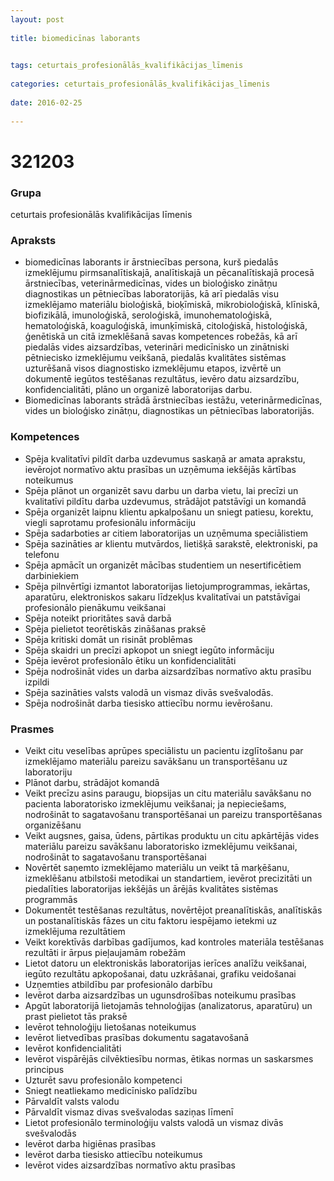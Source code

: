 ```yaml
---
layout: post
    
title: biomedicīnas laborants

    
tags: ceturtais_profesionālās_kvalifikācijas_līmenis
    
categories: ceturtais_profesionālās_kvalifikācijas_līmenis
    
date: 2016-02-25
    
---
```

# 321203

### Grupa
ceturtais profesionālās kvalifikācijas līmenis


### Apraksts

* biomedicīnas laborants ir ārstniecības persona, kurš piedalās izmeklējumu pirmsanalītiskajā, analītiskajā un pēcanalītiskajā procesā ārstniecības, veterinārmedicīnas, vides un bioloģisko zinātņu diagnostikas un pētniecības laboratorijās, kā arī piedalās visu izmeklējamo materiālu bioloģiskā, bioķīmiskā, mikrobioloģiskā, klīniskā, biofizikālā, imunoloģiskā, seroloģiskā, imunohematoloģiskā, hematoloģiskā, koaguloģiskā, imunķīmiskā, citoloģiskā, histoloģiskā, ģenētiskā un citā izmeklēšanā savas kompetences robežās, kā arī piedalās vides aizsardzības, veterināri medicīnisko un zinātniski pētniecisko izmeklējumu veikšanā, piedalās kvalitātes sistēmas uzturēšanā visos diagnostisko izmeklējumu etapos, izvērtē un dokumentē iegūtos testēšanas rezultātus, ievēro datu aizsardzību, konfidencialitāti, plāno un organizē laboratorijas darbu. 
* Biomedicīnas laborants strādā ārstniecības iestāžu, veterinārmedicīnas, vides un bioloģisko zinātņu, diagnostikas un pētniecības laboratorijās. 

### Kompetences

* Spēja kvalitatīvi pildīt darba uzdevumus saskaņā ar amata aprakstu, ievērojot normatīvo aktu prasības un uzņēmuma iekšējās kārtības noteikumus
* Spēja plānot un organizēt savu darbu un darba vietu, lai precīzi un kvalitatīvi pildītu darba uzdevumus, strādājot patstāvīgi un komandā
* Spēja organizēt laipnu klientu apkalpošanu un sniegt patiesu, korektu, viegli saprotamu profesionālu informāciju
* Spēja sadarboties ar citiem laboratorijas un uzņēmuma speciālistiem
* Spēja sazināties ar klientu mutvārdos, lietišķā sarakstē, elektroniski, pa telefonu
* Spēja apmācīt un organizēt mācības studentiem un nesertificētiem darbiniekiem
* Spēja pilnvērtīgi izmantot laboratorijas lietojumprogrammas, iekārtas, aparatūru, elektroniskos sakaru līdzekļus kvalitatīvai un patstāvīgai profesionālo pienākumu veikšanai
* Spēja noteikt prioritātes savā darbā
* Spēja pielietot teorētiskās zināšanas praksē
* Spēja kritiski domāt un risināt problēmas
* Spēja skaidri un precīzi apkopot un sniegt iegūto informāciju
* Spēja ievērot profesionālo ētiku un konfidencialitāti
* Spēja nodrošināt vides un darba aizsardzības normatīvo aktu prasību izpildi
* Spēja sazināties valsts valodā un vismaz divās svešvalodās.
* Spēja nodrošināt darba tiesisko attiecību normu ievērošanu.

### Prasmes 
* Veikt citu veselības aprūpes speciālistu un pacientu izglītošanu par izmeklējamo materiālu pareizu savākšanu un transportēšanu uz laboratoriju
* Plānot darbu, strādājot komandā
* Veikt precīzu asins paraugu, biopsijas un citu materiālu savākšanu no pacienta laboratorisko izmeklējumu veikšanai; ja nepieciešams, nodrošināt to sagatavošanu transportēšanai un pareizu transportēšanas organizēšanu
* Veikt augsnes, gaisa, ūdens, pārtikas produktu un citu apkārtējās vides materiālu pareizu savākšanu laboratorisko izmeklējumu veikšanai, nodrošināt to sagatavošanu transportēšanai
* Novērtēt saņemto izmeklējamo materiālu un veikt tā marķēšanu, izmeklēšanu atbilstoši metodikai un standartiem, ievērot precizitāti un piedalīties laboratorijas iekšējās un ārējās kvalitātes sistēmas programmās
* Dokumentēt testēšanas rezultātus, novērtējot preanalītiskās, analītiskās un postanalītiskās fāzes un citu faktoru iespējamo ietekmi uz izmeklējuma rezultātiem
* Veikt korektīvās darbības gadījumos, kad kontroles materiāla testēšanas rezultāti ir ārpus pieļaujamām robežām
* Lietot datoru un elektroniskās laboratorijas ierīces analīžu veikšanai, iegūto rezultātu apkopošanai, datu uzkrāšanai, grafiku veidošanai
* Uzņemties atbildību par profesionālo darbību
* Ievērot darba aizsardzības un ugunsdrošības noteikumu prasības
* Apgūt laboratorijā lietojamās tehnoloģijas (analizatorus, aparatūru) un prast pielietot tās praksē
* Ievērot tehnoloģiju lietošanas noteikumus
* Ievērot lietvedības prasības dokumentu sagatavošanā
* Ievērot konfidencialitāti
* Ievērot vispārējās cilvēktiesību normas, ētikas normas un saskarsmes principus
* Uzturēt savu profesionālo kompetenci
* Sniegt neatliekamo medicīnisko palīdzību
* Pārvaldīt valsts valodu
* Pārvaldīt vismaz divas svešvalodas saziņas līmenī
* Lietot profesionālo terminoloģiju valsts valodā un vismaz divās svešvalodās
* Ievērot darba higiēnas prasības
* Ievērot darba tiesisko attiecību noteikumus
* Ievērot vides aizsardzības normatīvo aktu prasības